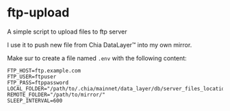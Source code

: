 # ftp-upload

A simple script to upload files to ftp server

I use it to push new file from Chia DataLayer™ into my own mirror.

Make sur to create a file named `.env` with the following content:

```
FTP_HOST=ftp.example.com
FTP_USER=ftpuser
FTP_PASS=ftppassword
LOCAL_FOLDER="/path/to/.chia/mainnet/data_layer/db/server_files_location_mainnet/"
REMOTE_FOLDER="/path/to/mirror/"
SLEEP_INTERVAL=600
```
